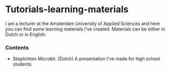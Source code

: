 # Tutorials-learning-materials
I am a lecturer at the Amsterdam University of Applied Sciences and here you can find some learning materials I've created. Materials can be either in Dutch or in English.


### Contents
- Stoplichten Microbit. (Dutch) A presentation I've made for high school students.




